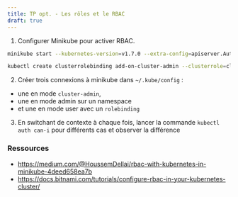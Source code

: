 ```yaml
---
title: TP opt. - Les rôles et le RBAC
draft: true
---
```



1. Configurer Minikube pour activer RBAC.
```bash
minikube start --kubernetes-version=v1.7.0 --extra-config=apiserver.Authorization.Mode=RBAC

kubectl create clusterrolebinding add-on-cluster-admin --clusterrole=cluster-admin --serviceaccount=kube-system:default
```


2. Créer trois connexions à minikube dans `~/.kube/config` :
- une en mode `cluster-admin`,
- une en mode admin sur un namespace
- et une en mode user avec un `rolebinding`

3. En switchant de contexte à chaque fois, lancer la commande `kubectl auth can-i` pour différents cas et observer la différence

### Ressources 
- https://medium.com/@HoussemDellai/rbac-with-kubernetes-in-minikube-4deed658ea7b
- https://docs.bitnami.com/tutorials/configure-rbac-in-your-kubernetes-cluster/